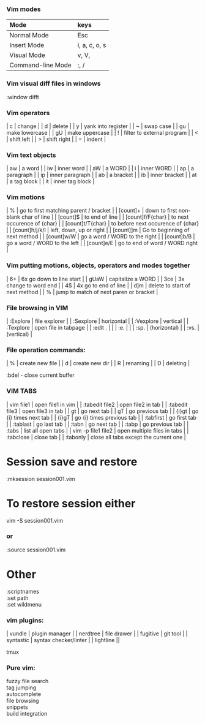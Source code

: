 


### Vim modes

  | Mode              | keys           |
  | :-                | :-             |
  | Normal Mode       | Esc            |
  | Insert Mode       | i, a, c, o, s  |
  | Visual Mode       | v, V, <Ctrl-v> |
  | Command-line Mode | :, /           |


### Vim visual diff files in windows
:window difft


### Vim operators

  |  c   |  change                      |
  |  d   |  delete                      |
  |  y   |  yank into register          |
  |  ~   |  swap case                   |
  |  gu  |  make lowercase              |
  |  gU  |  make uppercase              |
  |  !   |  filter to external program  |
  |  <   |  shift left                  |
  |  >   |  shift right                 |
  |  =   |  indent                      |


### Vim text objects

  |  aw   |  a word            |
  |  iw   |  inner word        |
  |  aW   |  a WORD            |
  |  i    |  inner WORD        |
  |  ap   |  a paragraph       |
  |  ip   |  inner paragraph   |
  |  ab   |  a bracket         |
  |  ib   |  inner bracket     |
  |  at   |  a tag block       |
  |  it   |  inner tag block   |


### Vim motions

  |  %                  |  go to first matching parent / bracket  |
  |  [count]+           |  down to first non-blank char of line   |
  |  [count]$           |  to end of line                         |
  |  [count]f/F{char}   |  to next occurence of {char}            |
  |  [count]t/T{char}   |  to before next occurence of {char}     |
  |  [count]h/j/k/l     |  left, down, up or right                |
  |  [count]]m          |  Go to beginning of next method         |
  |  [count]w/W         |  go a word / WORD to the right          |
  |  [count]b/B         |  go a word / WORD to the left           |
  |  [count]e/E         |  go to end of word / WORD right         |


### Vim putting motions, objects, operators and modes together

  |  6+    |  6x go down to line start                |
  |  gUaW  |  capitalize a WORD                       |
  |  3ce   |  3x change to word end                   |
  |  4$    |  4x go to end of line                    |
  |  d]m   |  delete to start of next method          |
  |  %     |  jump to match of next paren or bracket  |


### File browsing in VIM

  | :Explore  | file explorer        |
  | :Sexplore | horizontal           |
  | :Vexplore | vertical             |
  | :Texplore | open file in tabpage |
  | :edit .   |                      |
  | :e.       |                      |
  | :sp.      | (horizontal)         |
  | :vs.      | (vertical)           |

### File operation commands:

  | % | create new file |
  | d | create new dir  |
  | R | renaming        |
  | D | deleting        |

:bdel - close current buffer  


### VIM TABS

  | vim file1          | open file1 in vim                     |
  | :tabedit file2     | open file2 in tab                     |
  | :tabedit file3     | open file3 in tab                     |
  | gt                 | go next tab                           |
  | gT                 | go previous tab                       |
  | {i}gt              | go {i} times next tab                 |
  | {i}gT              | go {i} times previous tab             |
  | :tabfirst          | go first tab                          |
  | :tablast           | go last tab                           |
  | :tabn              | go next tab                           |
  | :tabp              | go previous tab                       |
  | :tabs              | list all open tabs                    |
  | vim -p file1 file2 | open multiple files in tabs           |
  | :tabclose          | close tab                             |
  | :tabonly           | close all tabs except the current one |

# Session save and restore
:mksession session001.vim  
# To restore session either
vim -S session001.vim  
### or
:source session001.vim  

# Other
:scriptnames  
:set path  
:set wildmenu  


### vim plugins:

| vundle    | plugin manager        |
| nerdtree  | file drawer           |
| fugitive  | git tool              |
| syntastic | syntax checker/linter |
| lightline ||


tmux  


### Pure vim:

fuzzy file search  
tag jumping  
autocomplete  
file browsing  
snippets  
build integration  


